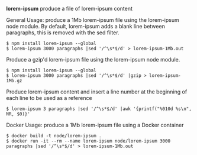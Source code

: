


**lorem-ipsum** produce a file of lorem-ipsum content

General Usage: produce a 1Mb lorem-ipsum file using the lorem-ipsum node module. By default, lorem-ipsum adds a blank line between paragraphs, this is removed with the sed filter.
```console
$ npm install lorem-ipsum --global
$ lorem-ipsum 3000 paragraphs |sed '/^\s*$/d' > lorem-ipsum-1Mb.out
```
Produce a gzip'd lorem-ipsum file using the lorem-ipsum node module.
```console
$ npm install lorem-ipsum --global
$ lorem-ipsum 3000 paragraphs |sed '/^\s*$/d' |gzip > lorem-ipsum-1Mb.gz
```

Produce lorem-ipsum content and insert a line number at the beginning of each line to be used as a reference
```console
$ lorem-ipsum 3 paragraphs |sed '/^\s*$/d' |awk '{printf("%010d %s\n", NR, $0)}'
```

Docker Usage: produce a 1Mb lorem-ipsum file using a Docker container
```console
$ docker build -t node/lorem-ipsum .
$ docker run -it --rm --name lorem-ipsum node/lorem-ipsum 3000 paragraphs |sed '/^\s*$/d' > lorem-ipsum-1Mb.out
```
